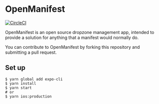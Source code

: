 

# OpenManifest
[![CircleCI](https://circleci.com/gh/OpenManifest/openmanifest/tree/main.svg?style=shield)](https://circleci.com/gh/OpenManifest/openmanifest/tree/main)

OpenManifest is an open source dropzone management app, intended to provide a solution for anything that a manifest would normally do. 

You can contribute to OpenManifest by forking this repository and submitting a pull request.

## Set up

```
$ yarn global add expo-cli 
$ yarn install
$ yarn start
# or
$ yarn ios:production
```


